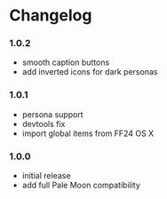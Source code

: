 # Changelog

### 1.0.2
- smooth caption buttons
- add inverted icons for dark personas

### 1.0.1
- persona support
- devtools fix
- import global items from FF24 OS X

### 1.0.0
- initial release
- add full Pale Moon compatibility